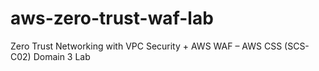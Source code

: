 # aws-zero-trust-waf-lab
Zero Trust Networking with VPC Security + AWS WAF – AWS CSS (SCS-C02) Domain 3 Lab

